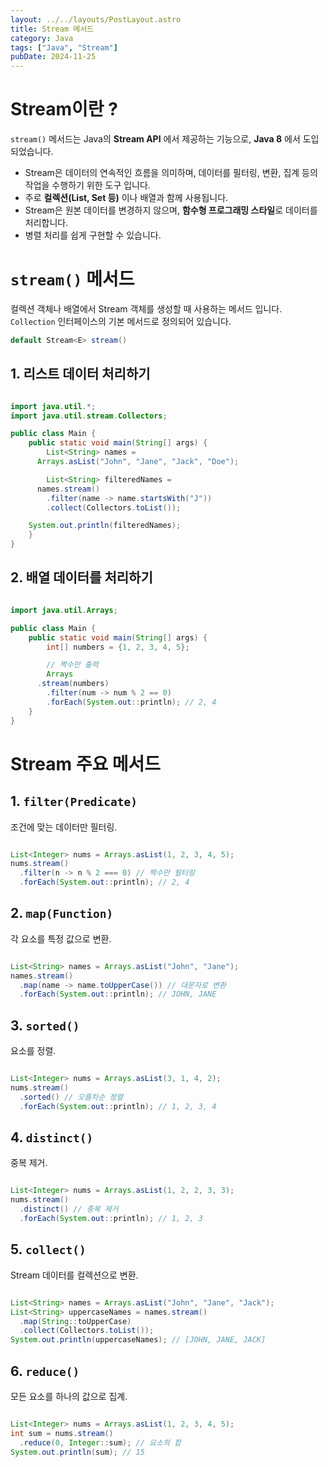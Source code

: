```yaml
---
layout: ../../layouts/PostLayout.astro
title: Stream 메서드
category: Java
tags: ["Java", "Stream"]
pubDate: 2024-11-25
---
```


# Stream이란 ?

`stream()` 메서드는 Java의 **Stream API** 에서 제공하는 기능으로, **Java 8** 에서 도입되었습니다.

- Stream은 데이터의 연속적인 흐름을 의미하며, 데이터를 필터링, 변환, 집계 등의 작업을 수행하기 위한 도구 입니다.
- 주로 **컬렉션(List, Set 등)** 이나 배열과 함께 사용됩니다.
- Stream은 원본 데이터를 변경하지 않으며, **함수형 프로그래밍 스타일**로 데이터를 처리합니다.
- 병렬 처리를 쉽게 구현할 수 있습니다.

# `stream()` 메서드

컬렉션 객체나 배열에서 Stream 객체를 생성할 때 사용하는 메서드 입니다. `Collection` 인터페이스의 기본 메서드로 정의되어 있습니다.

```java
default Stream<E> stream()
```

## 1. 리스트 데이터 처리하기

```java

import java.util.*;
import java.util.stream.Collectors;

public class Main {
	public static void main(String[] args) {
		List<String> names =
      Arrays.asList("John", "Jane", "Jack", "Doe");

		List<String> filteredNames =
      names.stream()
        .filter(name -> name.startsWith("J"))
        .collect(Collectors.toList());

    System.out.println(filteredNames);
	}
}
```

## 2. 배열 데이터를 처리하기

```java

import java.util.Arrays;

public class Main {
	public static void main(String[] args) {
		int[] numbers = {1, 2, 3, 4, 5};

		// 짝수만 출력
		Arrays
      .stream(numbers)
        .filter(num -> num % 2 == 0)
        .forEach(System.out::println); // 2, 4
	}
}
```

# Stream 주요 메서드

## 1. `filter(Predicate)`

조건에 맞는 데이터만 필터링.

```java

List<Integer> nums = Arrays.asList(1, 2, 3, 4, 5);
nums.stream()
  .filter(n -> n % 2 === 0) // 짝수만 필터링
  .forEach(System.out::println); // 2, 4
```

## 2. `map(Function)`

각 요소를 특정 값으로 변환.

```java

List<String> names = Arrays.asList("John", "Jane");
names.stream()
  .map(name -> name.toUpperCase()) // 대문자로 변환
  .forEach(System.out::println); // JOHN, JANE

```

## 3. `sorted()`

요소를 정렬.

```java

List<Integer> nums = Arrays.asList(3, 1, 4, 2);
nums.stream()
  .sorted() // 오름차순 정렬
  .forEach(System.out::println); // 1, 2, 3, 4
```

## 4. `distinct()`

중복 제거.

```java

List<Integer> nums = Arrays.asList(1, 2, 2, 3, 3);
nums.stream()
  .distinct() // 중복 제거
  .forEach(System.out::println); // 1, 2, 3
```

## 5. `collect()`

Stream 데이터를 컬렉션으로 변환.

```java

List<String> names = Arrays.asList("John", "Jane", "Jack");
List<String> uppercaseNames = names.stream()
  .map(String::toUpperCase)
  .collect(Collectors.toList());
System.out.println(uppercaseNames); // [JOHN, JANE, JACK]
```

## 6. `reduce()`

모든 요소를 하나의 값으로 집계.

```java

List<Integer> nums = Arrays.asList(1, 2, 3, 4, 5);
int sum = nums.stream()
  .reduce(0, Integer::sum); // 요소의 합
System.out.println(sum); // 15
```
